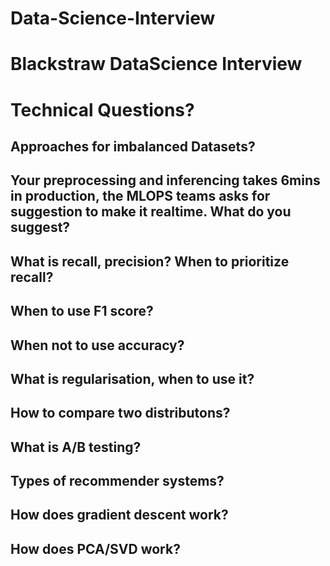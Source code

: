 # Data-Science-Interview
# Blackstraw DataScience Interview 

# Technical Questions?
## Approaches for imbalanced Datasets? 
## Your preprocessing and inferencing takes 6mins in production, the MLOPS teams asks for suggestion to make it realtime. What do you suggest? 
## What is recall, precision? When to prioritize recall? 
## When to use F1 score?
## When not to use accuracy? 
## What is regularisation, when to use it? 
## How to compare two distributons? 
## What is A/B testing? 
## Types of recommender systems?
## How does gradient descent work? 
## How does PCA/SVD work?
